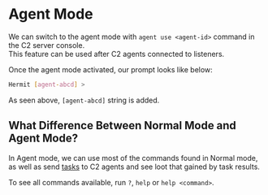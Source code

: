 # Agent Mode

We can switch to the agent mode with `agent use <agent-id>` command in the C2 server console.  
This feature can be used after C2 agents connected to listeners.

Once the agent mode activated, our prompt looks like below:

```sh
Hermit [agent-abcd] >
```

As seen above, `[agent-abcd]` string is added.  

## What Difference Between Normal Mode and Agent Mode?

In Agent mode, we can use most of the commands found in Normal mode, as well as send [tasks](./task.md) to C2 agents and see loot that gained by task results.  

To see all commands available, run `?`, `help` or `help <command>`.